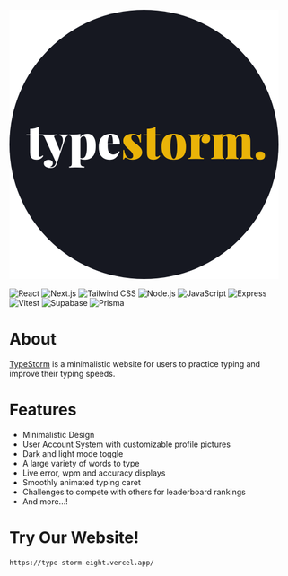 [![TypeStorm](frontend/public/images/TypeStormCircularLogo.png)](https://type-storm-eight.vercel.app/) <br />

![React](https://img.shields.io/badge/React-61DAFB?style=flat&logo=react&logoColor=black)
![Next.js](https://img.shields.io/badge/Next.js-000000?style=flat&logo=nextdotjs&logoColor=white)
![Tailwind CSS](https://img.shields.io/badge/Tailwind_CSS-06B6D4?style=flat&logo=tailwind-css&logoColor=white)
![Node.js](https://img.shields.io/badge/Node.js-339933?style=flat&logo=node.js&logoColor=white)
![JavaScript](https://img.shields.io/badge/JavaScript-323330?style=flat&logo=javascript&logoColor=F7DF1E)
![Express](https://img.shields.io/badge/-Express-373737?logo=Express&logoColor=white)
![Vitest](https://img.shields.io/badge/Vitest-6E9F18?&logo=vitest&logoColor=white)
![Supabase](https://shields.io/badge/Supabase-black?logo=supabase&style=for-the-badge%22)
![Prisma](https://img.shields.io/badge/Prisma-2D3748?logo=prisma&logoColor=white)

# About
[TypeStorm](https://type-storm-eight.vercel.app/) is a minimalistic website for users to practice typing and improve their typing speeds.

# Features
- Minimalistic Design
- User Account System with customizable profile pictures
- Dark and light mode toggle
- A large variety of words to type
- Live error, wpm and accuracy displays
- Smoothly animated typing caret 
- Challenges to compete with others for leaderboard rankings
- And more...!

# Try Our Website!

```
https://type-storm-eight.vercel.app/
```